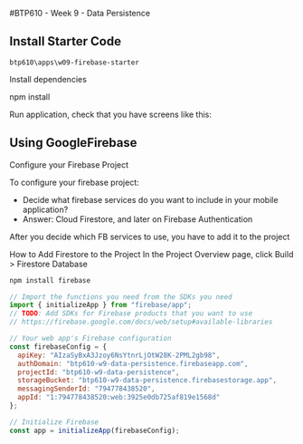 #BTP610 - Week 9 - Data Persistence


## Install Starter Code

`btp610\apps\w09-firebase-starter`

Install dependencies


npm install

Run application, check that you have screens like this:


## Using GoogleFirebase
Configure your Firebase Project


To configure your firebase project:

- Decide what firebase services do you want to include in your mobile application?
- Answer: Cloud Firestore, and later on Firebase Authentication


After you decide which FB services to use, you have to add it to the project


How to Add Firestore to the Project
In the Project Overview page, click Build > Firestore Database
```powershell
npm install firebase
```

```javascript
// Import the functions you need from the SDKs you need
import { initializeApp } from "firebase/app";
// TODO: Add SDKs for Firebase products that you want to use
// https://firebase.google.com/docs/web/setup#available-libraries

// Your web app's Firebase configuration
const firebaseConfig = {
  apiKey: "AIzaSyBxA3Jzoy6NsYtnrLjOtW28K-2PML2gb98",
  authDomain: "btp610-w9-data-persistence.firebaseapp.com",
  projectId: "btp610-w9-data-persistence",
  storageBucket: "btp610-w9-data-persistence.firebasestorage.app",
  messagingSenderId: "794778438520",
  appId: "1:794778438520:web:3925e0db725af819e1568d"
};

// Initialize Firebase
const app = initializeApp(firebaseConfig);

```


